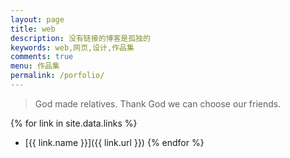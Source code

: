 ```yaml
---
layout: page
title: web
description: 没有链接的博客是孤独的
keywords: web,网页,设计,作品集
comments: true
menu: 作品集
permalink: /porfolio/
---
```


> God made relatives. Thank God we can choose our friends.

{% for link in site.data.links %}
* [{{ link.name }}]({{ link.url }})
{% endfor %}
